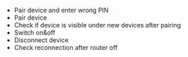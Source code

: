 - Pair device and enter wrong PIN
- Pair device
- Check if device is visible under new devices after pairing
- Switch on&off
- Disconnect device
- Check reconnection after router off 